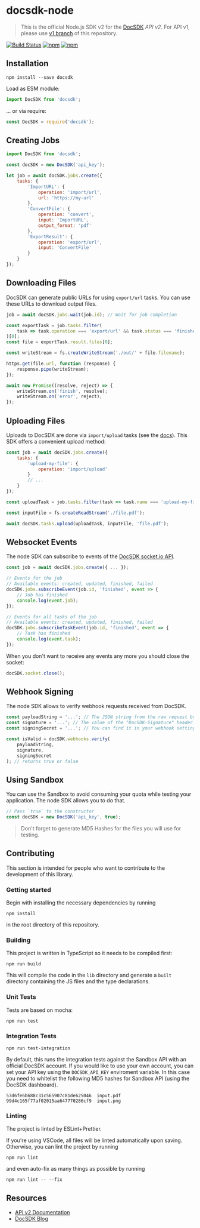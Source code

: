 # docsdk-node

> This is the official Node.js SDK v2 for the [DocSDK](https://docsdk.com/api/v2) _API v2_.
> For API v1, please use [v1 branch](https://github.com/docsdk/docsdk-node/tree/v1) of this repository.

[![Build Status](https://travis-ci.org/docsdk/docsdk-node.svg?branch=master)](https://travis-ci.org/docsdk/docsdk-node)
[![npm](https://img.shields.io/npm/v/docsdk.svg)](https://www.npmjs.com/package/docsdk)
[![npm](https://img.shields.io/npm/dt/docsdk.svg)](https://www.npmjs.com/package/docsdk)

## Installation

    npm install --save docsdk

Load as ESM module:

```js
import DocSDK from 'docsdk';
```

... or via require:

```js
const DocSDK = require('docsdk');
```

## Creating Jobs

```js
import DocSDK from 'docsdk';

const docSDK = new DocSDK('api_key');

let job = await docSDK.jobs.create({
    tasks: {
        'ImportURL': {
            operation: 'import/url',
            url: 'https://my-url'
        },
        'ConvertFile': {
            operation: 'convert',
            input: 'ImportURL',
            output_format: 'pdf'
        },
        'ExportResult': {
            operation: 'export/url',
            input: 'ConvertFile'
        }
    }
});
```

## Downloading Files

DocSDK can generate public URLs for using `export/url` tasks. You can use these URLs to download output files.

```js
job = await docSDK.jobs.wait(job.id); // Wait for job completion

const exportTask = job.tasks.filter(
    task => task.operation === 'export/url' && task.status === 'finished'
)[0];
const file = exportTask.result.files[0];

const writeStream = fs.createWriteStream('./out/' + file.filename);

https.get(file.url, function (response) {
    response.pipe(writeStream);
});

await new Promise((resolve, reject) => {
    writeStream.on('finish', resolve);
    writeStream.on('error', reject);
});
```

## Uploading Files

Uploads to DocSDK are done via `import/upload` tasks (see the [docs](https://docsdk.com/api/v2/import#import-upload-tasks)). This SDK offers a convenient upload method:

```js
const job = await docSDK.jobs.create({
    tasks: {
        'upload-my-file': {
            operation: 'import/upload'
        }
        // ...
    }
});

const uploadTask = job.tasks.filter(task => task.name === 'upload-my-file')[0];

const inputFile = fs.createReadStream('./file.pdf');

await docSDK.tasks.upload(uploadTask, inputFile, 'file.pdf');
```

## Websocket Events

The node SDK can subscribe to events of the [DocSDK socket.io API](https://docsdk.com/api/v2/socket#socket).

```js
const job = await docSDK.jobs.create({ ... });

// Events for the job
// Available events: created, updated, finished, failed
docSDK.jobs.subscribeEvent(job.id, 'finished', event => {
    // Job has finished
    console.log(event.job);
});

// Events for all tasks of the job
// Available events: created, updated, finished, failed
docSDK.jobs.subscribeTaskEvent(job.id, 'finished', event => {
    // Task has finished
    console.log(event.task);
});
```

When you don't want to receive any events any more you should close the socket:

```js
docSDK.socket.close();
```

## Webhook Signing

The node SDK allows to verify webhook requests received from DocSDK.

```js
const payloadString = '...'; // The JSON string from the raw request body.
const signature = '...'; // The value of the "DocSDK-Signature" header.
const signingSecret = '...'; // You can find it in your webhook settings.

const isValid = docSDK.webhooks.verify(
    payloadString,
    signature,
    signingSecret
); // returns true or false
```

## Using Sandbox

You can use the Sandbox to avoid consuming your quota while testing your application. The node SDK allows you to do that.

```js
// Pass `true` to the constructor
const docSDK = new DocSDK('api_key', true);
```

> Don't forget to generate MD5 Hashes for the files you will use for testing.

## Contributing

This section is intended for people who want to contribute to the development of this library.

### Getting started

Begin with installing the necessary dependencies by running

    npm install

in the root directory of this repository.

### Building

This project is written in TypeScript so it needs to be compiled first:

    npm run build

This will compile the code in the `lib` directory and generate a `built` directory containing the JS files and the type declarations.

### Unit Tests

Tests are based on mocha:

    npm run test

### Integration Tests

    npm run test-integration

By default, this runs the integration tests against the Sandbox API with an official DocSDK account. If you would like to use your own account, you can set your API key using the `DOCSDK_API_KEY` enviroment variable. In this case you need to whitelist the following MD5 hashes for Sandbox API (using the DocSDK dashboard).

    53d6fe6b688c31c565907c81de625046  input.pdf
    99d4c165f77af02015aa647770286cf9  input.png

### Linting

The project is linted by ESLint+Prettier.

If you're using VSCode, all files will be linted automatically upon saving.
Otherwise, you can lint the project by running

    npm run lint

and even auto-fix as many things as possible by running

    npm run lint -- --fix

## Resources

-   [API v2 Documentation](https://docsdk.com/api/v2)
-   [DocSDK Blog](https://docsdk.com/blog)

